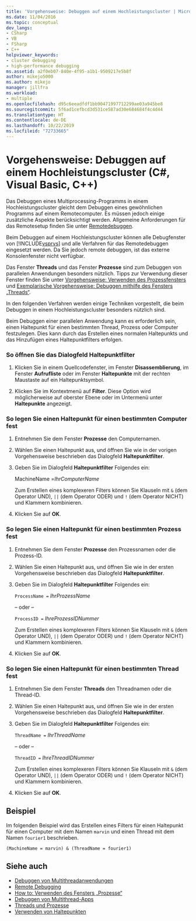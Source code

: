 ```yaml
---
title: 'Vorgehensweise: Debuggen auf einem Hochleistungscluster | Microsoft-Dokumentation'
ms.date: 11/04/2016
ms.topic: conceptual
dev_langs:
- CSharp
- VB
- FSharp
- C++
helpviewer_keywords:
- cluster debugging
- high-performance debugging
ms.assetid: a2f0eb07-840e-4f95-a1b1-9509217e5b8f
author: mikejo5000
ms.author: mikejo
manager: jillfra
ms.workload:
- multiple
ms.openlocfilehash: d95c6eeadfdf1bb90471997712299ae03a945be8
ms.sourcegitcommit: 5f6ad1cefbcd3d531ce587ad30e684684f4c4d44
ms.translationtype: HT
ms.contentlocale: de-DE
ms.lasthandoff: 10/22/2019
ms.locfileid: "72733665"
---
```

# <a name="how-to-debug-on-a-high-performance-cluster-c-visual-basic-c"></a>Vorgehensweise: Debuggen auf einem Hochleistungscluster (C#, Visual Basic, C++)

Das Debuggen eines Multiprocessing-Programms in einem Hochleistungscluster gleicht dem Debuggen eines gewöhnlichen Programms auf einem Remotecomputer. Es müssen jedoch einige zusätzliche Aspekte berücksichtigt werden. Allgemeine Anforderungen für das Remotesetup finden Sie unter [Remotedebuggen](../debugger/remote-debugging.md).

 Beim Debuggen auf einem Hochleistungscluster können alle Debugfenster von [!INCLUDE[vsprvs](../code-quality/includes/vsprvs_md.md)] und alle Verfahren für das Remotedebuggen eingesetzt werden. Da Sie jedoch remote debuggen, ist das externe Konsolenfenster nicht verfügbar.

 Das Fenster **Threads** und das Fenster **Prozesse** sind zum Debuggen von parallelen Anwendungen besonders nützlich. Tipps zur Verwendung dieser Fenster finden Sie unter [Vorgehensweise: Verwenden des Prozessfensters](/previous-versions/visualstudio/visual-studio-2010/7h8h5sdw(v=vs.100)) und [Exemplarische Vorgehensweise: Debuggen mithilfe des Fensters „Threads“](../debugger/how-to-use-the-threads-window.md).

 In den folgenden Verfahren werden einige Techniken vorgestellt, die beim Debuggen in einem Hochleistungscluster besonders nützlich sind.

 Beim Debuggen einer parallelen Anwendung kann es erforderlich sein, einen Haltepunkt für einen bestimmten Thread, Prozess oder Computer festzulegen. Dies kann durch das Erstellen eines normalen Haltepunkts und das Hinzufügen eines Haltepunktfilters erfolgen.

### <a name="to-open-the-breakpoint-filter-dialog-box"></a>So öffnen Sie das Dialogfeld Haltepunktfilter

1. Klicken Sie in einem Quellcodefenster, im Fenster **Disassemblierung**, im Fenster **Aufrufliste** oder im Fenster **Haltepunkte** mit der rechten Maustaste auf ein Haltepunktsymbol.

2. Klicken Sie im Kontextmenü auf **Filter**. Diese Option wird möglicherweise auf oberster Ebene oder im Untermenü unter **Haltepunkte** angezeigt.

### <a name="to-set-a-breakpoint-on-a-specific-computer"></a>So legen Sie einen Haltepunkt für einen bestimmten Computer fest

1. Entnehmen Sie dem Fenster **Prozesse** den Computernamen.

2. Wählen Sie einen Haltepunkt aus, und öffnen Sie wie in der vorigen Vorgehensweise beschrieben das Dialogfeld **Haltepunktfilter**.

3. Geben Sie im Dialogfeld **Haltepunktfilter** Folgendes ein:

     MachineName =*IhrComputerName*

     Zum Erstellen eines komplexeren Filters können Sie Klauseln mit `&` (dem Operator UND), `||` (dem Operator ODER) und `!` (dem Operator NICHT) und Klammern kombinieren.

4. Klicken Sie auf **OK**.

### <a name="to-set-a-breakpoint-on-a-specific-process"></a>So legen Sie einen Haltepunkt für einen bestimmten Prozess fest

1. Entnehmen Sie dem Fenster **Prozesse** den Prozessnamen oder die Prozess-ID.

2. Wählen Sie einen Haltepunkt aus, und öffnen Sie wie in der ersten Vorgehensweise beschrieben das Dialogfeld **Haltepunktfilter**.

3. Geben Sie im Dialogfeld **Haltepunktfilter** Folgendes ein:

     `ProcessName =` *IhrProzessName*

     – oder –

     `ProcessID =` *IhreProzessIDNummer*

     Zum Erstellen eines komplexeren Filters können Sie Klauseln mit `&` (dem Operator UND), `||` (dem Operator ODER) und `!` (dem Operator NICHT) und Klammern kombinieren.

4. Klicken Sie auf **OK**.

### <a name="to-set-a-breakpoint-on-a-specific-thread"></a>So legen Sie einen Haltepunkt für einen bestimmten Thread fest

1. Entnehmen Sie dem Fenster **Threads** den Threadnamen oder die Thread-ID.

2. Wählen Sie einen Haltepunkt aus, und öffnen Sie wie in der ersten Vorgehensweise beschrieben das Dialogfeld **Haltepunktfilter**.

3. Geben Sie im Dialogfeld **Haltepunktfilter** Folgendes ein:

     `ThreadName =` *IhrThreadName*

     – oder –

     `ThreadID =` *IhreThreadIDNummer*

     Zum Erstellen eines komplexeren Filters können Sie Klauseln mit `&` (dem Operator UND), `||` (dem Operator ODER) und `!` (dem Operator NICHT) und Klammern kombinieren.

4. Klicken Sie auf **OK**.

## <a name="example"></a>Beispiel
 Im folgenden Beispiel wird das Erstellen eines Filters für einen Haltepunkt für einen Computer mit dem Namen `marvin` und einen Thread mit dem Namen `fourier1` beschrieben.

`(MachineName = marvin) & (ThreadName = fourier1)`

## <a name="see-also"></a>Siehe auch
- [Debuggen von Multithreadanwendungen](../debugger/debug-multithreaded-applications-in-visual-studio.md)
- [Remote Debugging](../debugger/remote-debugging.md)
- [How to: Verwenden des Fensters „Prozesse“](/previous-versions/visualstudio/visual-studio-2010/7h8h5sdw(v=vs.100))
- [Debuggen von Multithread-Apps](../debugger/get-started-debugging-multithreaded-apps.md)
- [Threads und Prozesse](/previous-versions/visualstudio/visual-studio-2010/ms164740(v=vs.100))
- [Verwenden von Haltepunkten](../debugger/using-breakpoints.md)